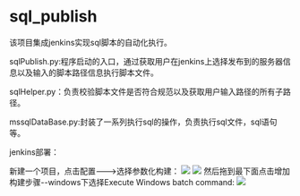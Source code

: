 # sql_publish

该项目集成jenkins实现sql脚本的自动化执行。

sqlPublish.py:程序启动的入口，通过获取用户在jenkins上选择发布到的服务器信息以及输入的脚本路径信息执行脚本文件。

sqlHelper.py：负责校验脚本文件是否符合规范以及获取用户输入路径的所有子路径。

mssqlDataBase.py:封装了一系列执行sql的操作，负责执行sql文件，sql语句等。

jenkins部署：

新建一个项目，点击配置--->选择参数化构建：
![](https://i.imgur.com/wWoosfv.png)
![](https://i.imgur.com/T5y0ciJ.png)
然后拖到最下面点击增加构建步骤--windows下选择Execute Windows batch command:
![](https://i.imgur.com/CetDpdo.png)

